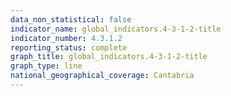 ```yaml
---
data_non_statistical: false
indicator_name: global_indicators.4-3-1-2-title
indicator_number: 4.3.1.2
reporting_status: complete
graph_title: global_indicators.4-3-1-2-title
graph_type: line
national_geographical_coverage: Cantabria
---
```

